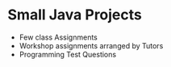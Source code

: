 # Small Java Projects

- Few class Assignments
- Workshop assignments arranged by Tutors
- Programming Test Questions